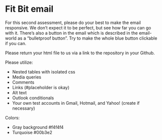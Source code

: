 # Fit Bit email

For this second assessment, please do your best to make the email responsive. We don’t expect it to be perfect, but see how far you can go with it. There’s also a button in the email which is described in the email-world as a “bulletproof button”. Try to make the whole blue button clickable if you can.


Please return your html file to us via a link to the repository in your Github.


Please utilize:

* Nested tables with isolated css
* Media queries
* Comments
* Links (#placeholder is okay)
* Alt text
* Outlook conditionals
* Your own test accounts in Gmail, Hotmail, and Yahoo! (create if necessary)


Colors:

* Gray background #f4f4f4 
* Turquoise #00b3e2
